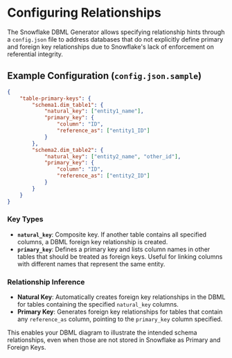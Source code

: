 # Configuring Relationships

The Snowflake DBML Generator allows specifying relationship hints through a `config.json` file to address databases that do not explicitly define primary and foreign key relationships due to Snowflake's lack of enforcement on referential integrity.

## Example Configuration (`config.json.sample`)

```json
{
    "table-primary-keys": {
        "schema1.dim_table1": {
            "natural_key": ["entity1_name"],
            "primary_key": {
                "column": "ID",
                "reference_as": ["entity1_ID"]
            }
        },
        "schema2.dim_table2": {
            "natural_key": ["entity2_name", "other_id"],
            "primary_key": {
                "column": "ID",
                "reference_as": ["entity2_ID"]
            }
        }
    }
}
```

### Key Types

- **`natural_key`**: Composite key. If another table contains all specified columns, a DBML foreign key relationship is created.
- **`primary_key`**: Defines a primary key and lists column names in other tables that should be treated as foreign keys. Useful for linking columns with different names that represent the same entity.

### Relationship Inference

- **Natural Key**: Automatically creates foreign key relationships in the DBML for tables containing the specified `natural_key` columns.
- **Primary Key**: Generates foreign key relationships for tables that contain any `reference_as` column, pointing to the `primary_key` column specified.

This enables your DBML diagram to illustrate the intended schema relationships, even when those are not stored in Snowflake as Primary and Foreign Keys.
```